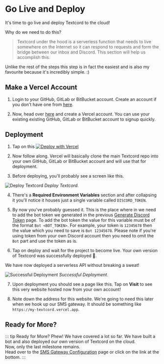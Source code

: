 # Go Live and Deploy

It's time to go live and deploy Textcord to the cloud! 
<br />

Why do we need to do this?
> Textcord under the hood is a serverless function that needs to live somewhere on the Internet so it can respond to requests and form the bridge between our inbox and Discord. This section will help us accomplish this. 

Unlike the rest of the steps this step is in fact the easiest and is also my favourite because it's incredibly simple. :)

## Make a Vercel Account

1. Login to your GitHub, GitLab or BitBucket account. Create an account if you don't have one from [here](https://github.com/join?source=login).

2. Now, head over [here](https://vercel.com/login) and create a Vercel account. You can use your existing existing GitHub, GitLab or BitBucket account to signup quickly.

## Deployment

1. Tap on this
[![Deploy with Vercel](https://vercel.com/button)](https://vercel.com/new/git/external?repository-url=https%3A%2F%2Fgithub.com%2FMustansirZia%2Fsimcord&env=DISCORD_TOKEN&envDescription=Add%20the%20discord%20token%20from%20the%20previous%20step.&envLink=https%3A%2F%2Fsimcord.now.sh%2Fdiscord%2F&project-name=my-simcord&repository-name=my-simcord)

2. Now follow along. Vercel will basically clone the main Textcord repo into your own GitHub, GitLab or BitBucket account and will use that for deployment. 

3. Before deploying, you'll probably see a screen like this. 

![Deploy Textcord](/deploy-1.png)
*Deploy Textcord.*

4. There's a <b>Required Environment Variables</b> section and after collapsing it you'll notice it houses just a single variable called `DISCORD_TOKEN`.

5. By now you've probably guessed it. This is the place where in we need to add the bot token we generated in the previous [Generate Discord Token](/discord) page. To add the bot token the value for this variable must be of the format `Bot <BOT_TOKEN>`. For example, your token is `12345678` then the value which you need to save is `Bot 12345678`. Please note if you're using token from your own Discord account then you need to omit the `Bot` part and use the token as is.

6. Tap on deploy and wait for the project to become live. Your own version of Textcord was successfully deployed 🎉. 

We have now deployed a serverless API without breaking a sweat!

![Successful Deployment](/deploy-2.png)
*Successful Deployment.*

7. Upon deployment you should see a page like this. Tap on <b>Visit</b> to see this very website hosted now from your own account! 

8. Note down the address for this website. We're going to need this later when we hook up our SMS gateway. It should be something like `https://my-textcord.vercel.app`.

## Ready for More?
::: tip Ready for More?
Phew! We have covered a lot so far. We have built a bot and also deployed our own version of Textcord on the cloud. 
<br />
Now, only the last milestone remains. 
<br />
Head over to the [SMS Gateway Configuration](/sms/) page or click on the link at the bottom.
:::
